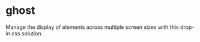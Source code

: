 # ghost
Manage the display of elements across multiple screen sizes with this drop-in css solution.
